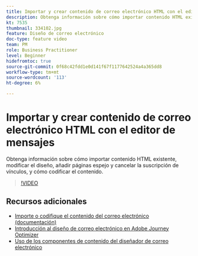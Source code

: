```yaml
---
title: Importar y crear contenido de correo electrónico HTML con el editor de mensajes
description: Obtenga información sobre cómo importar contenido HTML existente, modificar el diseño, añadir páginas espejo y cancelar la suscripción de vínculos, y cómo codificar el contenido.
kt: 7535
thumbnail: 334102.jpg
feature: Diseño de correo electrónico
doc-type: feature video
team: PM
role: Business Practitioner
level: Beginner
hidefromtoc: true
source-git-commit: 0f68c42fdd1e0d141f67f1177642524a4a365dd8
workflow-type: tm+mt
source-wordcount: '113'
ht-degree: 6%

---
```



# Importar y crear contenido de correo electrónico HTML con el editor de mensajes

Obtenga información sobre cómo importar contenido HTML existente, modificar el diseño, añadir páginas espejo y cancelar la suscripción de vínculos, y cómo codificar el contenido.

>[!VIDEO](https://video.tv.adobe.com/v/334102?quality=12)

## Recursos adicionales

* [Importe o codifique el contenido del correo electrónico (documentación)](https://experienceleague.adobe.com/docs/journey-optimizer/using/create-messages/email-designer/existing-content.html)
* [Introducción al diseño de correo electrónico en Adobe Journey Optimizer](https://experienceleague.adobe.com/docs/journey-optimizer/using/create-messages/email-designer/design-emails.html)
* [Uso de los componentes de contenido del diseñador de correo electrónico](https://experienceleague.adobe.com/docs/journey-optimizer/using/create-messages/email-designer/design-emails.html)
